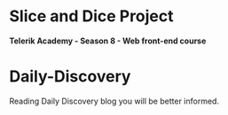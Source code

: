 # Slice and Dice Project
**Telerik Academy - Season 8 - Web front-end course**

# Daily-Discovery
Reading Daily Discovery blog you will be better informed.
